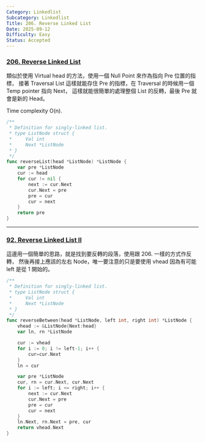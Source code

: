 ```yaml
---
Category: Linkedlist
Subcategory: Linkedlist
Title: 206. Reverse Linked List
Date: 2025-09-12
Difficulty: Easy
Status: Accepted
---
```

### [206. Reverse Linked List]

類似於使用 Virtual head 的方法，使用一個 Null Point 來作為指向 Pre 位置的指標，
接著 Traversal List 這樣就能存住 Pre 的指標，在 Traversal 的時候用一個 Temp pointer 指向 Next，
這樣就能很簡單的處理整個 List 的反轉，最後 Pre 就會是新的 Head。

Time complexity O(n).

```go
/**
 * Definition for singly-linked list.
 * type ListNode struct {
 *     Val int
 *     Next *ListNode
 * }
 */
func reverseList(head *ListNode) *ListNode {
    var pre *ListNode
    cur := head
    for cur != nil {
        next := cur.Next
        cur.Next = pre
        pre = cur
        cur = next
    }
    return pre
}
```

[206. Reverse Linked List]: https://leetcode.com/problems/reverse-linked-list/

---

### [92. Reverse Linked List II]

這邊用一個簡單的思路，就是找到要反轉的段落，使用跟 206. 一樣的方式作反轉，
然後再接上應該的左右 Node，唯一要注意的只是要使用 vhead 因為有可能 left 是從 1 開始的。

```go
/**
 * Definition for singly-linked list.
 * type ListNode struct {
 *     Val int
 *     Next *ListNode
 * }
 */
func reverseBetween(head *ListNode, left int, right int) *ListNode {
    vhead := &ListNode{Next:head}
    var ln, rn *ListNode

    cur := vhead
    for i := 0; i != left-1; i++ {
        cur=cur.Next
    }
    ln = cur

    var pre *ListNode
    cur, rn = cur.Next, cur.Next
    for i := left; i <= right; i++ {
        next := cur.Next
        cur.Next = pre
        pre = cur
        cur = next
    }
    ln.Next, rn.Next = pre, cur
    return vhead.Next
}
```

[92. Reverse Linked List II]: https://leetcode.com/problems/reverse-linked-list-ii/description/
